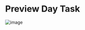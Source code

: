<h1>Preview Day Task</h1>

![image](https://github.com/ivanboitsov/Yandex-Contest/assets/118753603/e0151401-b498-4de6-9cfe-9c41925941c8)
